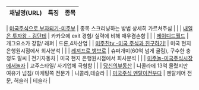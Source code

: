 | 채널명(URL) | 특징 | 종목 |
|-|-|-|

| [미국주식으로 부자되기-미주부](https://www.youtube.com/channel/UCM_HKYb6M9ZIAjosJfWS3Lw) | 종목 스크리닝하는 방법 상세히 가르쳐주심 |      |
| [내일은 투자왕 - 김단테](https://www.youtube.com/channel/UCKTMvIu9a4VGSrpWy-8bUrQ) | 카카오에 exit 경험/ 실력에 비해 매우겸손함 |      |
| [제이디드월드](https://www.youtube.com/channel/UCnQm5yxDkKwAXt-bqedJ2bg) | 개그요소가 강함/ 래퍼 |   드론,4차산업    |
| [미주친tv -미국 주식과 친구하기!](https://www.youtube.com/channel/UC00Lu-8w40f-5LeklOkOsnA) | 미국 현지 은행원시점에서 회사분석 |       |
| [레져프로 뱅브로](https://www.youtube.com/channel/UC0uHRAt-DWvceQE9P7w25ng) | 슈퍼개미(60억 넘게 굴림), 구수한 충청도 말씨 | 전기자동차       |
미국 현지 은행원시점에서 회사분석 |       |
| [미주놀-미국주식시장에서놀자](https://www.youtube.com/channel/UCJrRW57llzx2hX_LmRoCkng) | 교주스타일/ 사기업체 극혐함 |       |
| [당신의부동산](https://www.youtube.com/user/AdmanSocial) | 니콜라에 13억 물렸지만 여유가 넘침/ 마케팅쪽 전문가 |    니콜라,테슬라   |
| [미국주식 멘탈이전부다](https://www.youtube.com/channel/UCgVp2k71X1-ORHtvs-r5O8Q) | 멘탈케어 전문, 허슬러 |   테슬라  |